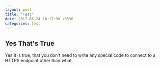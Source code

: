 ```yaml
---
layout: post
title: "Test"
date: 2017-06-24 18:17:00 +0530
categories: test
---
```



## Yes That's True

Yes it is true, that you don't need to write any special code to connect to a HTTPS endpoint other than what
 